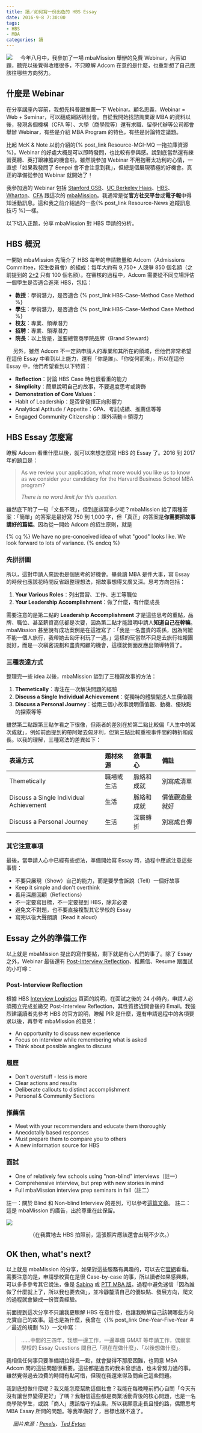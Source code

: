 ```yaml
---
title: 讀／如何寫一份出色的 HBS Essay
date: 2016-9-8 7:30:00
tags:
- HBS
- MBA
categories: 讀
---
```

![](cover.jpg)
　
今年八月中，我參加了一場 mbaMission 舉辦的免費 Webinar，內容如題，聽完以後覺得收穫很多，不只瞭解 Adcom 在意的是什麼，也重新想了自己應該往哪些方向努力。<!--more-->

## 什麼是 Webinar

在分享講座內容前，我想先科普跟推薦一下 Webinar。顧名思義，Webinar = Web + Seminar，可以翻成網路研討會。自從我開始找諮詢業跟 MBA 的資料以後，發現各個機構（CFA 等）、大學（商學院等）還有求職、留學代辦等公司都會舉辦 Webinar，有些是介紹 MBA Program 的特色，有些是討論特定議題。

比起 McK & Note 以前介紹的{% post_link Resource-MGI-MQ 一拖拉庫資源 %}，Webinar 的好處大概是可以即時發問，也比較有參與感。說到底當然還有練習英聽、英打跟練膽的機會啦。雖然說參加 Webinar 不用抱著太功利的心情，一直想「如果我發問了 ~~Senpai~~ 會不會注意到我」，但總是個展現積極的好機會。真正的準備從參加 Webinar 就開始了！

我參加過的 Webinar 包括 [Stanford GSB](http://www.gsb.stanford.edu/)、[UC Berkeley Haas](http://www.haas.berkeley.edu/)、[HBS](http://www.hbs.edu/mba/admissions/Pages/webinars.aspx)、[Wharton](https://mba.wharton.upenn.edu/admissions/recent-virtual-events-sign-in/)、[CFA](https://www.cfainstitute.org/learning/events/web/Pages/index.aspx) 跟這次的 [mbaMission](https://www.mbamission.com/)。我通常是從**官方社交平台**或**電子報**中得知活動訊息。這和我之前介紹過的一些{% post_link Resource-News 追蹤訊息技巧 %}一樣。

以下切入正題，分享 mbaMission 對 HBS 申請的分析。

## HBS 概況

一開始 mbaMission 先簡介了 HBS 每年的申請數量和 Adcom（Admissions Committee，招生委員會）的組成：每年大約有 9,750+ 人競爭 850 個名額（之前提到的 [2+2](http://www.hbs.edu/mba/admissions/application-process/Pages/student-applicants.aspx) 只有 100 個名額）。在審核的過程中，Adcom 需要從不同立場評估一個學生是否適合進來 HBS，包括：

* **教授**：學術潛力，是否適合 {% post_link HBS-Case-Method Case Method %}
* **學生**：學術潛力，是否適合 {% post_link HBS-Case-Method Case Method %}
* **校友**：專業、領導潛力
* **招聘**：專業、領導潛力
* **院長**：以上皆是，並要總管商學院品牌（Brand Steward）

　
另外，雖然 Adcom 不一定熟申請人的專業和其所在的領域，但他們非常希望在這份 Essay 中看到以上能力，還有「你是誰」、「你從何而來」。所以在這份 Essay 中，他們希望看到以下特質：

* **Reflection**：討論 HBS Case 時也很看重的能力
* **Simplicity**：簡單說明自己的故事，不要過度思考或誇飾
* **Demonstration of Core Values**：
 * Habit of Leadership：是否曾發揮正向影響力
 * Analytical Aptitude / Appetite：GPA、考試成績、推薦信等等
 * Engaged Community Citizenship：課外活動＋領導力


## HBS Essay 怎麼寫

瞭解 Adcom 看重什麼以後，就可以來想怎麼寫 HBS 的 Essay 了。2016 到 2017 年的[題目](http://www.hbs.edu/mba/admissions/application-process/Pages/default.aspx)是：

> As we review your application, what more would you like us to know as we consider your candidacy for the Harvard Business School MBA program?
> 
> *There is no word limit for this question.*

雖然底下附了一句「文長不限」，但到底該寫多少呢？mbaMission 給了兩種答案：「簡單」的答案是最好寫 750 到 1,000 字，但「真正」的答案是**你需要把故事講好的篇幅**。因為從一開始 Adcom 的招生原則，就是 

{% cq %}
We have no pre-conceived idea of what "good" looks like. We look forward to lots of variance.
{% endcq %}

### 先拼拼圖

所以，這對申請人來說也是個思考的好機會。畢竟讀 MBA 是件大事，寫 Essay 的時候也應該花時間反省跟整理想法，把故事想得又廣又深。思考方向包括：

1. **Your Various Roles**：列出實習、工作、志工等職位
2. **Your Leadership Accomplishment**：做了什麼，有什麼成長


需要注意的是第二點的 **Leadership Accomplishment** 才是這些思考的重點，品牌、職位、甚至薪資高低都是次要，因為第二點才能證明申請人**知道自己在幹嘛**。mbaMission 甚至說有成功案例是在這裡寫了：「我是一名盡責的乖孫，因為阿嬤不能一個人旅行，我帶她去匈牙利玩了一週。」這樣的玩當然不只是去旅行社報團就好，而是一次縝密規劃和盡責照顧的機會，這樣就側面反應出領導特質了。

### 三種表達方式

整理完一些 idea 以後，mbaMission 談到了三種寫故事的方法：

1. **Themetically**：專注在一次解決問題的經驗
2. **Discuss a Single Individual Achievement**：從獨特的體驗闡述人生價值觀
3. **Discuss a Personal Journey**：從兩三個小故事說明價值觀、動機、優缺點的探索等等

雖然第二點跟第三點乍看之下很像，但兩者的差別在於第二點比較偏「人生中的某次成就」，例如前面提到的帶阿嬤去匈牙利，但第三點比較重視事件間的轉折和成長。以我的理解，三種寫法的差異如下：

|表達方式|題材來源|敘事重心|備註|
|:--|:--|:--|:--|
|Themetically|職場或生活|脈絡和成就|別寫成清單|
|Discuss a Single Individual Achievement|生活|脈絡和成就|價值觀適量就好|
|Discuss a Personal Journey|生活|深層轉折|別寫成自傳|

### 其它注意事項

最後，當申請人心中已經有些想法，準備開始寫 Essay 時，過程中應該注意這些事情：

* 不要只展現（Show）自己的能力，而是要學會訴說（Tell）一個好故事
* Keep it simple and don't overthink
* 善用深層回顧（Reflections）
* 不一定要寫目標，不一定要提到 HBS，除非必要
* 避免文不對題，也不要直接複製其它學校的 Essay
* 寫完以後大聲朗讀（Read it aloud）

## Essay 之外的準備工作

以上就是 mbaMission 提出的寫作要點，剩下就是有心人們的事了。除了 Essay 之外，Webinar 最後還有 [Post-Interview Reflection](http://www.hbs.edu/mba/admissions/interviews/Pages/interview-logistics.aspx)、推薦信、Resume 跟面試的小叮嚀：

### Post-Interview Reflection

根據 HBS [Interview Logistics](http://www.hbs.edu/mba/admissions/interviews/Pages/interview-logistics.aspx) 頁面的說明，在面試之後的 24 小時內，申請人必須獨立完成並繳交 Post-Interview Reflection，其性質接近開會後的 Email。我強烈建議讀者先參考 HBS 的官方說明，瞭解 PIR 是什麼，還有申請過程中的各項要求以後，再參考 mbaMission 的意見：

* An opportunity to discuss new experience
* Focus on interview while remembering what is asked
* Think about possible angles to discuss

### 履歷

* Don't overstuff - less is more
* Clear actions and results
* Deliberate callouts to distinct accomplishment
* Personal & Community Sections

### 推薦信

* Meet with your recommenders and educate them thoroughly
* Anecdotally based responses
* Must prepare them to compare you to others
* A new information source for HBS

### 面試

* One of relatively few schools using "non-blind" interviews（註一）
* Comprehensive interview, but prep with new stories in mind
* Full mbaMission interview prep seminars in fall（註二）

註一：關於 Blind 和 Non-blind Interview 的差別，可以參考[這篇文章](http://gmatclub.com/forum/blind-vs-non-blind-interviews-89719.html)。
註二：這是 mbaMission 的廣告，出於尊重在此保留。

![](OnedayIwill.jpg)
<center>（在我實地去 HBS 拍照前，這張照片應該還會出現不少次。）</center>

## OK then, what's next?

以上就是 mbaMission 的分享，如果對這些服務有興趣的，可以去它[官網](https://www.mbamission.com/)看看。需要注意的是，申請學校實在是很 Case-by-case 的事，所以讀者如果感興趣，可以多多參考其它說法，像是 [Sabina](https://sabinahuang.com/) 或 [PTT MBA 版](https://www.ptt.cc/bbs/MBA/index.html)。過程中避免迷信「因為誰做了什麼就上了，所以我也要去做」，並冷靜釐清自己的優缺點、發展方向，爬文的過程就會變成一份寶貴經驗。

前面提到這次分享不只讓我更瞭解 HBS 在意什麼，也讓我瞭解自己該朝哪些方向充實自己的故事。這也是為什麼，我曾在〈{% post_link One-Year-Five-Year ＃／最近的規劃 %}〉一文中寫：

> ……中間的三四年，我想一邊工作，一邊準備 GMAT 等申請工作，偶爾拿學校的 Essay Questions 問自己「現在在做什麼」、「以後想做什麼」。

我相信任何事只要準備期拉得長一點，就會變得不那麼困難，也同意 MBA Adcom 問的這些問題很重要。這些都是過去的我未曾想過，也未曾努力過的事。雖然覺得過去浪費的時間有點可惜，但現在我還來得及問自己這些問題。

我到底想做什麼呢？我又能怎麼幫助這個社會？我能在每晚睡前捫心自問「今天有沒有讓世界變得更好」了嗎？我相信這些都是商業活動背後的核心問題，也是一名商學院學生，或說「商人」應該恪守的圭臬。所以我願意走長且慢的路，偶爾思考 MBA Essay 所問的問題。等我準備好了，目標也就不遠了。

　
*圖片來源：[Pexels](https://www.pexels.com/photo/pen-writing-notes-paper-7073/)、[Ted Eytan](https://www.flickr.com/photos/taedc/18285796919)*